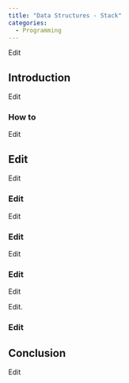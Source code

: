 ```yaml
---
title: "Data Structures - Stack"
categories:
  - Programming
---
```


Edit

## Introduction

Edit

### How to

Edit

## Edit

Edit

### Edit

Edit

### Edit

Edit

### Edit

Edit

Edit.

### Edit


## Conclusion

Edit